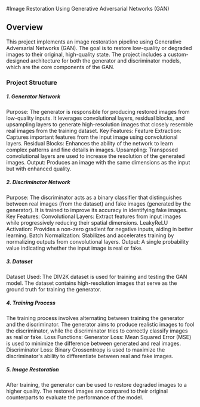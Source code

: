#Image Restoration Using Generative Adversarial Networks (GAN)
<h2>Overview</h2>
This project implements an image restoration pipeline using Generative Adversarial Networks (GAN). The goal is to restore low-quality or degraded images to their original, high-quality state. The project includes a custom-designed architecture for both the generator and discriminator models, which are the core components of the GAN.

<h3>Project Structure</h3>
<h5>1. Generator Network</h5>
Purpose: The generator is responsible for producing restored images from low-quality inputs. It leverages convolutional layers, residual blocks, and upsampling layers to generate high-resolution images that closely resemble real images from the training dataset.
Key Features:
Feature Extraction: Captures important features from the input image using convolutional layers.
Residual Blocks: Enhances the ability of the network to learn complex patterns and fine details in images.
Upsampling: Transposed convolutional layers are used to increase the resolution of the generated images.
Output: Produces an image with the same dimensions as the input but with enhanced quality.
<h5>2. Discriminator Network</h5>
Purpose: The discriminator acts as a binary classifier that distinguishes between real images (from the dataset) and fake images (generated by the generator). It is trained to improve its accuracy in identifying fake images.
Key Features:
Convolutional Layers: Extract features from input images while progressively reducing their spatial dimensions.
LeakyReLU Activation: Provides a non-zero gradient for negative inputs, aiding in better learning.
Batch Normalization: Stabilizes and accelerates training by normalizing outputs from convolutional layers.
Output: A single probability value indicating whether the input image is real or fake.
<h5>3. Dataset</h5>
Dataset Used: The DIV2K dataset is used for training and testing the GAN model. The dataset contains high-resolution images that serve as the ground truth for training the generator.
<h5>4. Training Process</h5>
The training process involves alternating between training the generator and the discriminator. The generator aims to produce realistic images to fool the discriminator, while the discriminator tries to correctly classify images as real or fake.
Loss Functions:
Generator Loss: Mean Squared Error (MSE) is used to minimize the difference between generated and real images.
Discriminator Loss: Binary Crossentropy is used to maximize the discriminator's ability to differentiate between real and fake images.
<h5>5. Image Restoration</h5>
After training, the generator can be used to restore degraded images to a higher quality. The restored images are compared to their original counterparts to evaluate the performance of the model.
